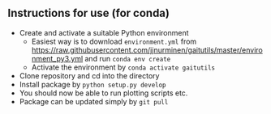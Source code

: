 ## Instructions for use (for conda)

- Create and activate a suitable Python environment
    - Easiest way is to download `environment.yml` from https://raw.githubusercontent.com/jjnurminen/gaitutils/master/environment_py3.yml
    and run `conda env create`
    - Activate the environment by `conda activate gaitutils`
- Clone repository and cd into the directory
- Install package by `python setup.py develop`
- You should now be able to run plotting scripts etc.
- Package can be updated simply by `git pull`
